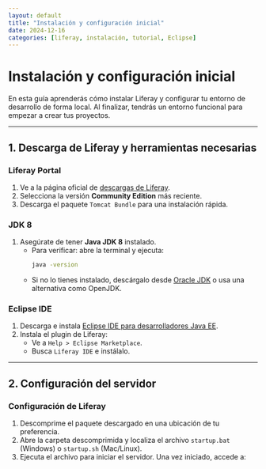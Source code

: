 ```yaml
---
layout: default
title: "Instalación y configuración inicial"
date: 2024-12-16
categories: [liferay, instalación, tutorial, Eclipse]
---
```


# Instalación y configuración inicial

En esta guía aprenderás cómo instalar Liferay y configurar tu entorno de desarrollo de forma local. Al finalizar, tendrás un entorno funcional para empezar a crear tus proyectos.

---

## 1. Descarga de Liferay y herramientas necesarias

### Liferay Portal
1. Ve a la página oficial de [descargas de Liferay](https://www.liferay.com/downloads).
2. Selecciona la versión **Community Edition** más reciente.
3. Descarga el paquete `Tomcat Bundle` para una instalación rápida.

### JDK 8
1. Asegúrate de tener **Java JDK 8** instalado. 
   - Para verificar: abre la terminal y ejecuta:
     ```bash
     java -version
     ```
   - Si no lo tienes instalado, descárgalo desde [Oracle JDK](https://www.oracle.com/java/technologies/javase/javase-jdk8-downloads.html) o usa una alternativa como OpenJDK.

### Eclipse IDE
1. Descarga e instala [Eclipse IDE para desarrolladores Java EE](https://www.eclipse.org/downloads/).
2. Instala el plugin de Liferay:
   - Ve a `Help > Eclipse Marketplace`.
   - Busca `Liferay IDE` e instálalo.

---

## 2. Configuración del servidor

### Configuración de Liferay
1. Descomprime el paquete descargado en una ubicación de tu preferencia.
2. Abre la carpeta descomprimida y localiza el archivo `startup.bat` (Windows) o `startup.sh` (Mac/Linux).
3. Ejecuta el archivo para iniciar el servidor. Una vez iniciado, accede a:
